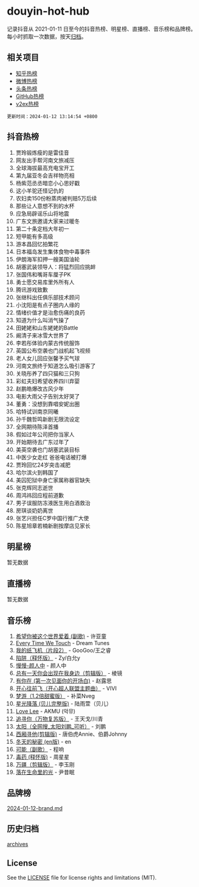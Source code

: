 # douyin-hot-hub

记录抖音从 2021-01-11 日至今的抖音热榜、明星榜、直播榜、音乐榜和品牌榜。每小时抓取一次数据，按天[归档](archives)。

## 相关项目

- [知乎热榜](https://github.com/lonnyzhang423/zhihu-hot-hub)
- [微博热榜](https://github.com/lonnyzhang423/weibo-hot-hub)
- [头条热榜](https://github.com/lonnyzhang423/toutiao-hot-hub)
- [GitHub热榜](https://github.com/lonnyzhang423/github-hot-hub)
- [v2ex热榜](https://github.com/lonnyzhang423/v2ex-hot-hub)


`更新时间：2024-01-12 13:14:54 +0800`

## 抖音热榜

1. 贾玲锻炼瘦的是雷佳音
1. 网友出手帮河南文旅减压
1. 全球海拔最高充电宝开工
1. 第九届亚冬会吉祥物亮相
1. 杨紫范丞丞暗恋小心思好戳
1. 这小羊驼还怪记仇的
1. 农妇卖150份粉蒸肉被判赔5万后续
1. 那些让人意想不到的水杯
1. 应急局辟谣乐山将地震
1. 广东文旅邀请大家来过暖冬
1. 第二十条定档大年初一
1. 短甲能有多高级
1. 游本昌回忆拍繁花
1. 日本福岛发生集体食物中毒事件
1. 伊朗海军扣押一艘美国油轮
1. 胡塞武装领导人：将猛烈回应挑衅
1. 张国伟和嘴哥车厘子PK
1. 勇士愿交易库里外所有人
1. 腾讯游戏致歉
1. 张继科出任俱乐部技术顾问
1. 小沈阳是有点子圈内人缘的
1. 情绪价值才是治愈伤痛的良药
1. 知道为什么叫消气操了
1. 田姥姥和山东姥姥的Battle
1. 阚清子来冰雪大世界了
1. 李若彤体验内蒙古传统服饰
1. 英国公布空袭也门战机起飞视频
1. 老人女儿回应张馨予买气球
1. 河南文旅终于知道怎么吸引游客了
1. 关晓彤养了四只猫和三只狗
1. 彩虹夫妇希望收养四川弃婴
1. 赵鹏皓爆改古风少年
1. 电影大雨父子告别太好哭了
1. 董勇：没想到靠唱安妮出圈
1. 哈特试训南京同曦
1. 孙千魏哲鸣新剧无限流设定
1. 全网期待陈泽首播
1. 假如过年公司把你当家人
1. 开始期待去广东过年了
1. 美英空袭也门胡塞武装目标
1. 中医少女走红 爸爸电话被打爆
1. 贾玲回忆24岁突击减肥
1. 哈尔滨火到韩国了
1. 美囚犯狱中身亡家属称器官缺失
1. 张克辉同志逝世
1. 周鸿祎回应程前道歉
1. 男子误服防冻液医生用白酒救治
1. 房琪谈奶奶离世
1. 张艺兴担任C罗中国行推广大使
1. 陈星旭章若楠新剧按摩店见家长

## 明星榜

暂无数据

## 直播榜

暂无数据

## 音乐榜

1. [希望你被这个世界爱着 (副歌)](https://sf6-cdn-tos.douyinstatic.com/obj/tos-cn-ve-2774/oUHCmWQfZlE3QQBKBeD8rCFLpJzPgCpImhsxMt) - 许亚童
1. [Every Time We Touch](https://sf86-cdn-tos.douyinstatic.com/obj/tos-cn-ve-2774/ogN6lUKQeBBfEVhIOMikG1CcJjugxk1tztZyhP) - Dream Tunes
1. [我的纸飞机（片段2）](https://sf3-cdn-tos.douyinstatic.com/obj/tos-cn-ve-2774/oM2ZrKcg2CD5AeRB2gkeXOFB1IxAGJdZPazYHf) - GooGoo/王之睿
1. [陷阱（释怀版）](https://sf86-cdn-tos.douyinstatic.com/obj/tos-cn-ve-2774/oE8C21LeZrzKLDFfQYgMzx4GAIHageG5IzayY7) - Zy/白允y
1. [慢慢-颜人中](https://sf86-cdn-tos.douyinstatic.com/obj/tos-cn-ve-2774/ocjHNfBXdBxQNC8ZGAeoLMFTUgtBg8bkExunDC) - 颜人中
1. [总有一天你会出现在我身边（剪辑版）](https://sf3-cdn-tos.douyinstatic.com/obj/tos-cn-ve-2774/oMLsHwhWW7CYoAhoWB9EXUQIzNBsfAJxpAoxCU) - 棱镜
1. [有你在 (第一次见面你的开场白)](https://sf86-cdn-tos.douyinstatic.com/obj/tos-cn-ve-2774/oAthrQ3ClJBfI57uBoFEgNDYtNCZ0TSYQQfxQ0) - 赵露思
1. [开心往前飞（开心超人联盟主题曲）](https://sf6-cdn-tos.douyinstatic.com/obj/tos-cn-ve-2774/9d8fb7c82cf1421fb93a9fe925275e0a) - VIVI
1. [梦游（1.2倍甜蜜版）](https://sf6-cdn-tos.douyinstatic.com/obj/tos-cn-ve-2774/o4gyAUm8hwufoEABmwVIiQtHsFuGzAEEWtNMzo) - 补菜Nveg
1. [星光降落 (贝儿完整版)](https://sf86-cdn-tos.douyinstatic.com/obj/tos-cn-ve-2774/okwB9hAwyAtsFFkFBzAX1hOOfQuIoMNs0W2Mwr) - 陆雨萱（贝儿）
1. [Love Lee](https://sf86-cdn-tos.douyinstatic.com/obj/tos-cn-ve-2774/o05GbkJGbCBTdDnMtB0fwOYgkeZp23vrWQDQBS) - AKMU (악뮤)
1. [追寻你（万物复苏版）](https://sf86-cdn-tos.douyinstatic.com/obj/tos-cn-ve-2774/oYeAZJsbjIDit9APmBg8u6uDUQnHmoCf3gbo74) - 王天戈/川青
1. [太阳（全网搜_太阳刘鹏_可听）](https://sf86-cdn-tos.douyinstatic.com/obj/tos-cn-ve-2774/ogWbyIQnlBFImVbeDocRdCIYtBHlbJXgfZMvgz) - 刘鹏
1. [西厢寻他(剪辑版)](https://sf86-cdn-tos.douyinstatic.com/obj/tos-cn-ve-2774/oUsAVfAQKlRNxEv5qxvIB8o5qmIWUcXbzJKJhw) - 唐伯虎Annie、伯爵Johnny
1. [冬天的秘密 (en版)](https://sf86-cdn-tos.douyinstatic.com/obj/tos-cn-ve-2774/okIuMHDdzyf3FjGK4Lphe1vfHcQaPIHAg0Z4CR) - en
1. [可能（副歌）](https://sf86-cdn-tos.douyinstatic.com/obj/tos-cn-ve-2774/cde1731888894259b333569393c2fb51) - 程响
1. [毒药 (释怀版)](https://sf86-cdn-tos.douyinstatic.com/obj/tos-cn-ve-2774/oYILMEAzspdZBIzy4frJNB8ZHPHWAhiwowd4Ad) - 周星星
1. [万疆（剪辑版）](https://sf86-cdn-tos.douyinstatic.com/obj/tos-cn-ve-2774/ooG7oVgFlDTelKCjCsTTobQvbdtj1BBQXnfZd8) - 李玉刚
1. [落在生命里的光](https://sf86-cdn-tos.douyinstatic.com/obj/tos-cn-ve-2774/d9ffa8c090124ea58bb10df9b510c01d) - 尹昔眠

## 品牌榜

[2024-01-12-brand.md](archives/2024-01-12-brand.md)

## 历史归档

[archives](archives)

## License

See the [LICENSE](LICENSE) file for license rights and limitations (MIT).
